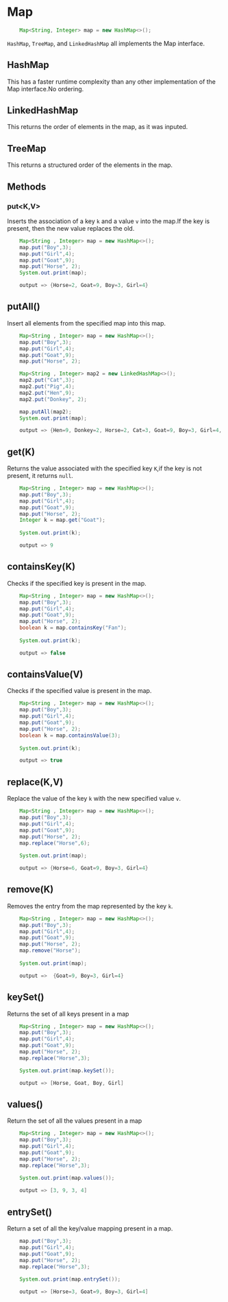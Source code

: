 # Map
```java
    Map<String, Integer> map = new HashMap<>();
```
```HashMap```, ```TreeMap```, and ```LinkedHashMap``` all implements the Map interface.
## HashMap
This has a faster runtime complexity than any other implementation of the Map interface.No ordering.
## LinkedHashMap
This returns the order of elements in the map, as it was inputed.
## TreeMap
This returns a structured order of the elements in the map.


## Methods
### put<K,V>
Inserts the association of a key ```k``` and a value ```v``` into the map.If the key is present, then the new value replaces the old.
```java
    Map<String , Integer> map = new HashMap<>();
	map.put("Boy",3);
	map.put("Girl",4);
	map.put("Goat",9);
	map.put("Horse", 2);
	System.out.print(map);

    output => {Horse=2, Goat=9, Boy=3, Girl=4}
```
## putAll()
Insert all elements from the specified map into this map.
```java
    Map<String , Integer> map = new HashMap<>();
	map.put("Boy",3);
	map.put("Girl",4);
	map.put("Goat",9);
	map.put("Horse", 2);

	Map<String , Integer> map2 = new LinkedHashMap<>();
	map2.put("Cat",3);
	map2.put("Pig",4);
	map2.put("Hen",9);
	map2.put("Donkey", 2);

	map.putAll(map2);
	System.out.print(map);

    output => {Hen=9, Donkey=2, Horse=2, Cat=3, Goat=9, Boy=3, Girl=4, Pig=4}
```
## get(K)
Returns the value associated with the specified key ```K```,if the key is not present, it returns ```null```.
```java
    Map<String , Integer> map = new HashMap<>();
	map.put("Boy",3);
	map.put("Girl",4);
	map.put("Goat",9);
	map.put("Horse", 2);
	Integer k = map.get("Goat");
	  
	System.out.print(k);

    output => 9
```
## containsKey(K)
Checks if the specified key is present in the map.
```java
	Map<String , Integer> map = new HashMap<>();
	map.put("Boy",3);
	map.put("Girl",4);
	map.put("Goat",9);
	map.put("Horse", 2);
	boolean k = map.containsKey("Fan");
	  
	System.out.print(k);

    output => false
```

## containsValue(V)
Checks if the specified value is present in the map.
```java
	Map<String , Integer> map = new HashMap<>();
	map.put("Boy",3);
	map.put("Girl",4);
	map.put("Goat",9);
	map.put("Horse", 2);
	boolean k = map.containsValue(3);
	  
	System.out.print(k);

    output => true
```

## replace(K,V)
Replace the value of the key ```k``` with the new specified value ```v```.
```java
	Map<String , Integer> map = new HashMap<>();
	map.put("Boy",3);
	map.put("Girl",4);
	map.put("Goat",9);
	map.put("Horse", 2);
	map.replace("Horse",6);
	  
	System.out.print(map);

    output => {Horse=6, Goat=9, Boy=3, Girl=4}
```

## remove(K)
Removes the entry from the map represented by the key ```k```.
```java
	Map<String , Integer> map = new HashMap<>();
	map.put("Boy",3);
	map.put("Girl",4);
	map.put("Goat",9);
	map.put("Horse", 2);
	map.remove("Horse");
	  
	System.out.print(map);

	output =>  {Goat=9, Boy=3, Girl=4}
```

## keySet()
Returns the set of all keys present in a map
```java
	Map<String , Integer> map = new HashMap<>();
	map.put("Boy",3);
	map.put("Girl",4);
	map.put("Goat",9);
	map.put("Horse", 2);
	map.replace("Horse",3);

	System.out.print(map.keySet());

    output => [Horse, Goat, Boy, Girl]
```
## values()
Return the set of all the values present in a map
```java
	Map<String , Integer> map = new HashMap<>();
	map.put("Boy",3);
	map.put("Girl",4);
	map.put("Goat",9);
	map.put("Horse", 2);
	map.replace("Horse",3);
	  
	System.out.print(map.values());

    output => [3, 9, 3, 4]
```
## entrySet()
Return a set of all the key/value mapping present in a map.
```java
	map.put("Boy",3);
	map.put("Girl",4);
	map.put("Goat",9);
	map.put("Horse", 2);
	map.replace("Horse",3);
	  
	System.out.print(map.entrySet());

    output => [Horse=3, Goat=9, Boy=3, Girl=4]
```